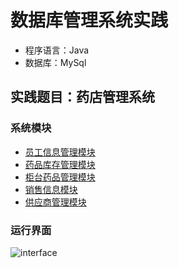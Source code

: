 # 数据库管理系统实践

- 程序语言：Java
- 数据库：MySql

## 实践题目：药店管理系统

### 系统模块

- [员工信息管理模块](https://github.com/SkecisAI/DBS-Practice/blob/master/Employee.java)
- [药品库存管理模块](https://github.com/SkecisAI/DBS-Practice/blob/master/Medicine.java)
- [柜台药品管理模块](https://github.com/SkecisAI/DBS-Practice/blob/master/Counter.java)
- [销售信息模块](https://github.com/SkecisAI/DBS-Practice/blob/master/Sale.java)
- [供应商管理模块](https://github.com/SkecisAI/DBS-Practice/blob/master/Supplier.java)

### 运行界面

![interface](https://skecis-blog-1300426987.cos.ap-chengdu.myqcloud.com/blog_images/main.png)
